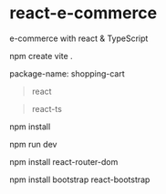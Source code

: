 # react-e-commerce
e-commerce with react &amp; TypeScript

npm create vite .

package-name: shopping-cart

> react

> react-ts

npm install

npm run dev

npm install react-router-dom

npm install bootstrap react-bootstrap


